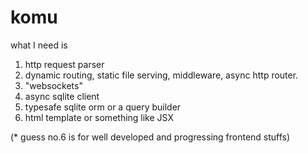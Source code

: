 # komu

what I need is 

1. http request parser
2. dynamic routing, static file serving, middleware, async http router.
3. "websockets"
4. async sqlite client
5. typesafe sqlite orm or a query builder
6. html template or something like JSX

(* guess no.6 is for well developed and progressing frontend stuffs)